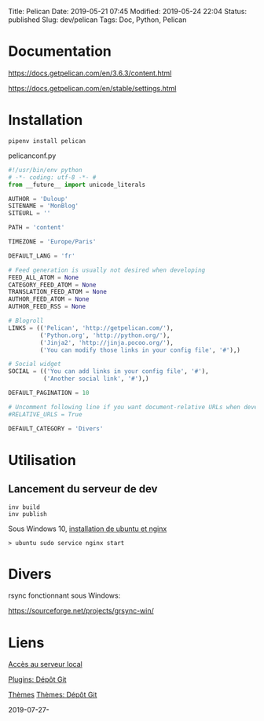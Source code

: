 Title: Pelican
Date: 2019-05-21 07:45
Modified: 2019-05-24 22:04
Status: published
Slug: dev/pelican
Tags: Doc, Python, Pelican

# Documentation

<https://docs.getpelican.com/en/3.6.3/content.html>

<https://docs.getpelican.com/en/stable/settings.html>

# Installation

	pipenv install pelican

pelicanconf.py

```python
#!/usr/bin/env python
# -*- coding: utf-8 -*- #
from __future__ import unicode_literals

AUTHOR = 'Duloup'
SITENAME = 'MonBlog'
SITEURL = ''

PATH = 'content'

TIMEZONE = 'Europe/Paris'

DEFAULT_LANG = 'fr'

# Feed generation is usually not desired when developing
FEED_ALL_ATOM = None
CATEGORY_FEED_ATOM = None
TRANSLATION_FEED_ATOM = None
AUTHOR_FEED_ATOM = None
AUTHOR_FEED_RSS = None

# Blogroll
LINKS = (('Pelican', 'http://getpelican.com/'),
         ('Python.org', 'http://python.org/'),
         ('Jinja2', 'http://jinja.pocoo.org/'),
         ('You can modify those links in your config file', '#'),)

# Social widget
SOCIAL = (('You can add links in your config file', '#'),
          ('Another social link', '#'),)

DEFAULT_PAGINATION = 10

# Uncomment following line if you want document-relative URLs when developing
#RELATIVE_URLS = True

DEFAULT_CATEGORY = 'Divers'
```

# Utilisation

## Lancement du serveur de dev

    inv build
    inv publish

Sous Windows 10, [installation de ubuntu et nginx](/system/windows-subsystem-for-linux)

    > ubuntu sudo service nginx start

# Divers

rsync fonctionnant sous Windows:

https://sourceforge.net/projects/grsync-win/

# Liens

[Accès au serveur local](http://localhost:8100/)

[Plugins: Dépôt Git](https://github.com/getpelican/pelican-plugins)

[Thèmes](http://www.pelicanthemes.com/)
[Thèmes: Dépôt Git](https://github.com/getpelican/pelican-themes)


2019-07-27-

